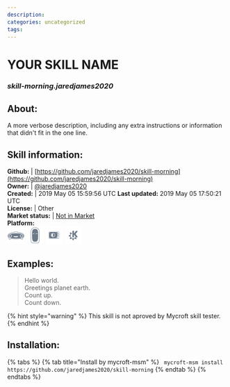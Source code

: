 ```yaml
--- 
description: 
categories: uncategorized   
tags:   
---
```


# YOUR SKILL NAME  
### _skill-morning.jaredjames2020_  
## About:  
A more verbose description, including any extra instructions or
information that didn't fit in the one line.

## Skill information:  
**Github:** | [https://github.com/jaredjames2020/skill-morning](https://github.com/jaredjames2020/skill-morning)  
**Owner:** | [@jaredjames2020](https://github.com/jaredjames2020)  
**Created:** | 2019 May 05 15:59:56 UTC  **Last updated:** 2019 May 05 17:50:21 UTC  
**License:** | Other  
**Market status:** | [Not in Market](https://market.mycroft.ai/skill/)  
**Platform:**  
 ![](../.gitbook/assets/mark-1-icon.png)  ![](../.gitbook/assets/mark-2-icon.png)  ![](../.gitbook/assets/picroft-icon.png)  ![](../.gitbook/assets/kde.png)   
## Examples:  
> Hello world.  
> Greetings planet earth.  
> Count up.  
> Count down.  
  
{% hint style="warning" %}
This skill is not aproved by Mycroft skill tester.
{% endhint %}
    
## Installation:  
{% tabs %}
{% tab title="Install by mycroft-msm" %}
``` mycroft-msm install https://github.com/jaredjames2020/skill-morning```
{% endtab %}
  {% endtabs %}
  
